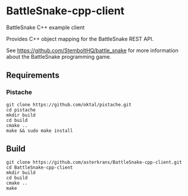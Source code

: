 # BattleSnake-cpp-client
BattleSnake C++ example client

Provides C++ object mapping for the BattleSnake REST API.

See https://github.com/StemboltHQ/battle_snake for more information about the BattleSnake programming game.

## Requirements
### Pistache
```
git clone https://github.com/oktal/pistache.git
cd pistache
mkdir build
cd build
cmake ..
make && sudo make install
```

## Build
```
git clone https://github.com/asterkrans/BattleSnake-cpp-client.git
cd BattleSnake-cpp-client
mkdir build
cd build
cmake ..
make
```
